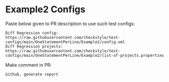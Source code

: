 # Example2 Configs
Paste below given to PR description to use such test configs:
```
Diff Regression config: https://raw.githubusercontent.com/checkstyle/test-configs/main/OneStatementPerLine/Example2/config.xml
Diff Regression projects: https://raw.githubusercontent.com/checkstyle/test-configs/main/OneStatementPerLine/Example2/list-of-projects.properties
```
Make comment in PR:
```
Github, generate report
```
